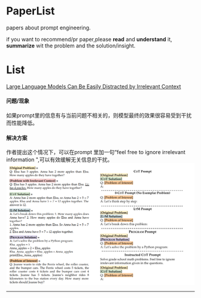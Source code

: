 # PaperList
papers about prompt engineering.

if you want to recommend/pr paper,please **read** and **understand** it, **summarize** wit the problem and the solution/insight.


# List

[Large Language Models Can Be Easily Distracted by Irrelevant Context](https://arxiv.org/pdf/2302.00093.pdf)

#### 问题/现象
如果prompt里的信息有与当前问题不相关的，则模型最终的效果很容易受到干扰而性能降低。
#### 解决方案
作者提出这个情况下，可以在prompt 里加一句“feel free to ignore irrelevant information ",可以有效缓解无关信息的干扰。
![instructed Cot](./img/icot.png)
- - - 